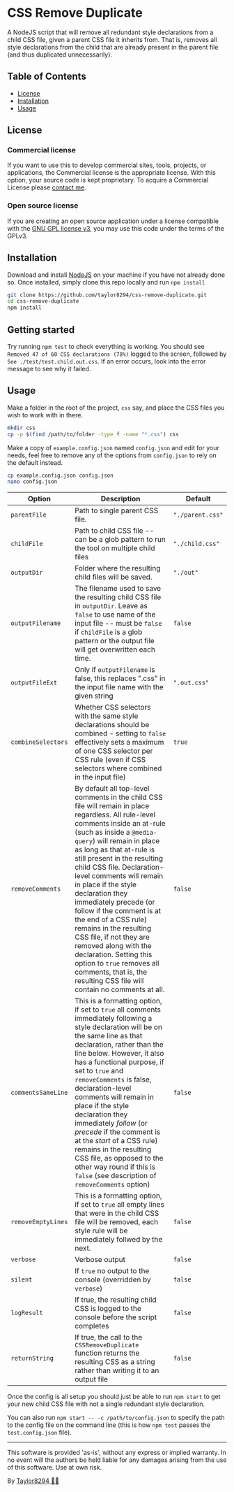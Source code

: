 # CSS Remove Duplicate

A NodeJS script that will remove all redundant style declarations from a child CSS file, given a parent CSS file it inherits from. That is, removes all style declarations from the child that are already present in the parent file (and thus duplicated unnecessarily).

## Table of Contents

- [License](#license)
- [Installation](#installation)
- [Usage](#usage)

## License

### Commercial license

If you want to use this to develop commercial sites, tools, projects, or applications, the Commercial license is the appropriate license. With this option, your source code is kept proprietary. To acquire a Commercial License please [contact me](https://www.taylrr.co.uk/).

### Open source license

If you are creating an open source application under a license compatible with the [GNU GPL license v3](https://www.gnu.org/licenses/gpl-3.0.html), you may use this code under the terms of the GPLv3.

## Installation

Download and install [NodeJS](https://nodejs.org) on your machine if you have not already done so. Once installed, simply clone this repo locally and run `npm install`

```sh
git clone https://github.com/taylor8294/css-remove-duplicate.git
cd css-remove-duplicate
npm install
```

## Getting started

Try running `npm test` to check everything is working. You should see `Removed 47 of 60 CSS declarations (78%)` logged to the screen, followed by `See ./test/test.child.out.css`. If an error occurs, look into the error message to see why it failed.

## Usage

Make a folder in the root of the project, `css` say, and place the CSS files you wish to work with in there.

```sh
mkdir css
cp -p $(find /path/to/folder -type f -name "*.css") css
```

Make a copy of `example.config.json` named `config.json` and edit for your needs, feel free to remove any of the options from `config.json` to rely on the default instead.

```sh
cp example.config.json config.json
nano config.json
```

| Option | Description | Default |
| --- | --- | --- |
| `parentFile` | Path to single parent CSS file. | `"./parent.css"`
| `childFile` | Path to child CSS file -- can be a glob pattern to run the tool on multiple child files | `"./child.css"`
| `outputDir` | Folder where the resulting child files will be saved. | `"./out"`
| `outputFilename` | The filename used to save the resulting child CSS file in `outputDir`. Leave as `false` to use name of the input file -- must be `false` if `childFile` is a glob pattern or the output file will get overwritten each time. | `false`
| `outputFileExt` | Only if `outputFilename` is false, this replaces ".css" in the input file name with the given string | `".out.css"`
| `combineSelectors` | Whether CSS selectors with the same style declarations should be combined - setting to `false` effectively sets a maximum of one CSS selector per CSS rule (even if CSS selectors where combined in the input file) | `true`
| `removeComments` | By default all top-level comments in the child CSS file will remain in place regardless. All rule-level comments inside an at-rule (such as inside a `@media-query`) will remain in place as long as that at-rule is still present in the resulting child CSS file. Declaration-level comments will remain in place if the style declaration they immediately precede (or follow if the comment is at the end of a CSS rule) remains in the resulting CSS file, if not they are removed along with the declaration. Setting this option to `true` removes all comments, that is, the resulting CSS file will contain no comments at all. | `false`
| `commentsSameLine` | This is a formatting option, if set to `true` all comments immediately following a style declaration will be on the same line as that declaration, rather than the line below. However, it also has a functional purpose, if set to `true` and `removeComments` is false, declaration-level comments will remain in place if the style declaration they immediately *follow* (or *precede* if the comment is at the *start* of a CSS rule) remains in the resulting CSS file, as opposed to the other way round if this is `false` (see description of `removeComments` option) | `false`
| `removeEmptyLines` | This is a formatting option, if set to `true` all empty lines that were in the child CSS file will be removed, each style rule will be immediately follwed by the next. | `false`
| `verbose` | Verbose output | `false`
| `silent` | If `true` no output to the console (overridden by `verbose`) | `false`
| `logResult` | If true, the resulting child CSS is logged to the console before the script completes | `false`
| `returnString` | If true, the call to the `CSSRemoveDuplicate` function returns the resulting CSS as a string rather than writing it to an output file | `false`

Once the config is all setup you should just be able to run `npm start` to get your new child CSS file with not a single redundant style declaration.

You can also run `npm start -- -c /path/to/config.json` to specify the path to the config file on the command line (this is how `npm test` passes the `test.config.json` file).

---

This software is provided 'as-is', without any express or implied warranty. In no event will the authors be held liable for any damages arising from the use of this software. Use at own risk.

By [Taylor8294 🌈🐻](https://www.taylrr.co.uk/)